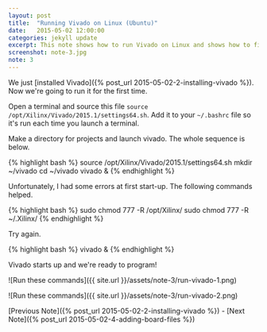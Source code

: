```yaml
---
layout: post
title:  "Running Vivado on Linux (Ubuntu)"
date:   2015-05-02 12:00:00
categories: jekyll update
excerpt: This note shows how to run Vivado on Linux and shows how to fix a couple of issues with the installation. 
screenshot: note-3.jpg
note: 3
---
```


We just [installed Vivado]({% post_url 2015-05-02-2-installing-vivado %}). Now we're going to run it for the first time. 

Open a terminal and source this file `source /opt/Xilinx/Vivado/2015.1/settings64.sh`. Add it to your `~/.bashrc` file so it's run each time you launch a terminal. 

Make a directory for projects and launch vivado. The whole sequence is below.

{% highlight bash %}
source /opt/Xilinx/Vivado/2015.1/settings64.sh
mkdir ~/vivado
cd ~/vivado
vivado &
{% endhighlight %}

Unfortunately, I had some errors at first start-up. The following commands helped. 

{% highlight bash %}
sudo chmod 777 -R /opt/Xilinx/
sudo chmod 777 -R ~/.Xilinx/
{% endhighlight %}

Try again.

{% highlight bash %}
vivado &
{% endhighlight %}

Vivado starts up and we're ready to program!

![Run these commands]({{ site.url }}/assets/note-3/run-vivado-1.png)

![Run these commands]({{ site.url }}/assets/note-3/run-vivado-2.png)

[Previous Note]({% post_url 2015-05-02-2-installing-vivado %}) - [Next Note]({% post_url 2015-05-02-4-adding-board-files %})